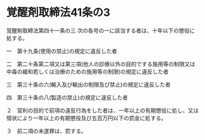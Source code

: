 # 覚醒剤取締法41条の3

覚醒剤取締法第四十一条の三 次の各号の一に該当する者は、十年以下の懲役に処する。

一　第十九条(使用の禁止)の規定に違反した者

二　第二十条第二項又は第三項(他人の診療以外の目的でする施用等の制限又は中毒の緩和若しくは治療のための施用等の制限)の規定に違反した者

三　第三十条の六(輸入及び輸出の制限及び禁止)の規定に違反した者

四　第三十条の八(製造の禁止)の規定に違反した者

２　営利の目的で前項の違反行為をした者は、一年以上の有期懲役に処し、又は情状により一年以上の有期懲役及び五百万円以下の罰金に処する。

３　前二項の未遂罪は、罰する。